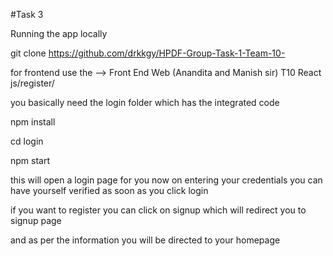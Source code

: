 #Task 3

Running the app locally

git clone https://github.com/drkkgy/HPDF-Group-Task-1-Team-10-

for frontend use the --> Front End Web (Anandita and Manish sir) T10 React js/register/

you basically need the login folder which has the integrated code 

npm install

cd login

npm start

this will open a login page for you now on entering your credentials you can have yourself verified as soon as you click login 

if you want to register you can click on signup which will redirect you to signup page

and as per the information you will be directed to your homepage

